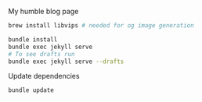 My humble blog page

```sh
brew install libvips # needed for og image generation
```


```sh
bundle install
bundle exec jekyll serve
# To see drafts run
bundle exec jekyll serve --drafts
```

Update dependencies

```sh
bundle update
```

